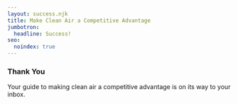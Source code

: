 ```yaml
---
layout: success.njk
title: Make Clean Air a Competitive Advantage
jumbotron:
  headline: Success!
seo:
  noindex: true
---
```

### Thank You

Your guide to making clean air a competitive advantage is on its way to your inbox.